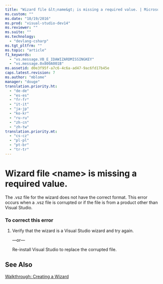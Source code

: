 ```yaml
---
title: "Wizard file &lt;name&gt; is missing a required value. | Microsoft Docs"
ms.custom: ""
ms.date: "10/19/2016"
ms.prod: "visual-studio-dev14"
ms.reviewer: ""
ms.suite: ""
ms.technology: 
  - "devlang-csharp"
ms.tgt_pltfrm: ""
ms.topic: "article"
f1_keywords: 
  - "vs.message.VB_E_IDAWIZARDMISSINGKEY"
  - "vs.message.0x800A001B"
ms.assetid: d0e3f95f-a7c6-4c6a-ad47-9ac6fd17b45e
caps.latest.revision: 7
ms.author: "mblome"
manager: "douge"
translation.priority.ht: 
  - "de-de"
  - "es-es"
  - "fr-fr"
  - "it-it"
  - "ja-jp"
  - "ko-kr"
  - "ru-ru"
  - "zh-cn"
  - "zh-tw"
translation.priority.mt: 
  - "cs-cz"
  - "pl-pl"
  - "pt-br"
  - "tr-tr"
---
```

# Wizard file &lt;name&gt; is missing a required value.
The .vsz file for the wizard does not have the correct format. This error occurs when a .vsz file is corrupted or if the file is from a product other than Visual Studio.  
  
### To correct this error  
  
1.  Verify that the wizard is a Visual Studio wizard and try again.  
  
     —or—  
  
     Re-install Visual Studio to replace the corrupted file.  
  
## See Also  
 [Walkthrough: Creating a Wizard](../Topic/Walkthrough:%20Creating%20a%20Wizard.md)
